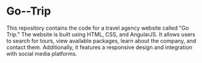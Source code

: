# Go--Trip
This repository contains the code for a travel agency website called "Go Trip." The website is built using HTML, CSS, and AngularJS. It allows users to search for tours, view available packages, learn about the company, and contact them. Additionally, it features a responsive design and integration with social media platforms.
